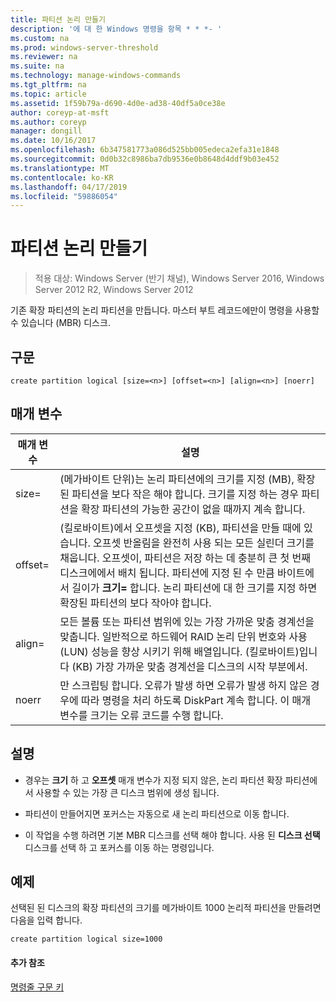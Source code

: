 ```yaml
---
title: 파티션 논리 만들기
description: '에 대 한 Windows 명령을 항목 * * *- '
ms.custom: na
ms.prod: windows-server-threshold
ms.reviewer: na
ms.suite: na
ms.technology: manage-windows-commands
ms.tgt_pltfrm: na
ms.topic: article
ms.assetid: 1f59b79a-d690-4d0e-ad38-40df5a0ce38e
author: coreyp-at-msft
ms.author: coreyp
manager: dongill
ms.date: 10/16/2017
ms.openlocfilehash: 6b347581773a086d525bb005edeca2efa31e1848
ms.sourcegitcommit: 0d0b32c8986ba7db9536e0b8648d4ddf9b03e452
ms.translationtype: MT
ms.contentlocale: ko-KR
ms.lasthandoff: 04/17/2019
ms.locfileid: "59886054"
---
```

# <a name="create-partition-logical"></a>파티션 논리 만들기

>적용 대상: Windows Server (반기 채널), Windows Server 2016, Windows Server 2012 R2, Windows Server 2012

기존 확장 파티션의 논리 파티션을 만듭니다. 마스터 부트 레코드에만이 명령을 사용할 수 있습니다 \(MBR\) 디스크.  
  
  
  
## <a name="syntax"></a>구문  
  
```  
create partition logical [size=<n>] [offset=<n>] [align=<n>] [noerr]  
```  
  
## <a name="parameters"></a>매개 변수  
  
|매개 변수|설명|  
|-------|--------|  
|size\=<n>|(메가바이트 단위)는 논리 파티션에의 크기를 지정 \(MB\), 확장 된 파티션을 보다 작은 해야 합니다. 크기를 지정 하는 경우 파티션을 확장 파티션의 가능한 공간이 없을 때까지 계속 합니다.|  
|offset\=<n>|(킬로바이트)에서 오프셋을 지정 \(KB\), 파티션을 만들 때에 있습니다. 오프셋 반올림을 완전히 사용 되는 모든 실린더 크기를 채웁니다. 오프셋이, 파티션은 저장 하는 데 충분히 큰 첫 번째 디스크에에서 배치 됩니다. 파티션에 지정 된 수 만큼 바이트에서 길이가 **크기\=<n>** 합니다. 논리 파티션에 대 한 크기를 지정 하면 확장된 파티션의 보다 작아야 합니다.|  
|align\=<n>|모든 볼륨 또는 파티션 범위에 있는 가장 가까운 맞춤 경계선을 맞춥니다. 일반적으로 하드웨어 RAID 논리 단위 번호와 사용 \(LUN\) 성능을 향상 시키기 위해 배열입니다.  <n> (킬로바이트)입니다 \(KB\) 가장 가까운 맞춤 경계선을 디스크의 시작 부분에서.|  
|noerr|만 스크립팅 합니다. 오류가 발생 하면 오류가 발생 하지 않은 경우에 따라 명령을 처리 하도록 DiskPart 계속 합니다. 이 매개 변수를 크기는 오류 코드를 수행 합니다.|  
  
## <a name="remarks"></a>설명  
  
-   경우는 **크기** 하 고 **오프셋** 매개 변수가 지정 되지 않은, 논리 파티션 확장 파티션에서 사용할 수 있는 가장 큰 디스크 범위에 생성 됩니다.  
  
-   파티션이 만들어지면 포커스는 자동으로 새 논리 파티션으로 이동 합니다.  
  
-   이 작업을 수행 하려면 기본 MBR 디스크를 선택 해야 합니다. 사용 된 **디스크 선택** 디스크를 선택 하 고 포커스를 이동 하는 명령입니다.  
  
## <a name="BKMK_examples"></a>예제  
선택된 된 디스크의 확장 파티션의 크기를 메가바이트 1000 논리적 파티션을 만들려면 다음을 입력 합니다.  
  
```  
create partition logical size=1000  
```  
  
#### <a name="additional-references"></a>추가 참조  
[명령줄 구문 키](command-line-syntax-key.md)  
  

  

